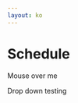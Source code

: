 ```yaml
---
layout: ko
---
```


# Schedule 
<div class="dropdown">
  <span>Mouse over me</span>
  <div class="dropdown-content">
  <p>Drop down testing</p>
  </div>
</div>
